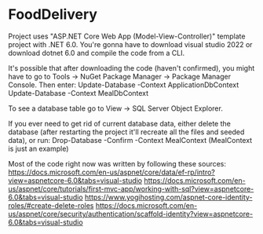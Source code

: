 # FoodDelivery

Project uses "ASP.NET Core Web App (Model-View-Controller)" template project with .NET 6.0.
You're gonna have to download visual studio 2022 or download dotnet 6.0 and compile the code from a CLI.

It's possible that after downloading the code (haven't confirmed), you might have to go to Tools -> NuGet Package Manager -> Package Manager Console. Then enter:
Update-Database -Context ApplicationDbContext
Update-Database -Context MealDbContext

To see a database table go to View -> SQL Server Object Explorer.

If you ever need to get rid of current database data, either delete the database (after restarting the project it'll recreate all the files and seeded data), or run:
Drop-Database -Confirm -Context MealContext     (MealContext is just an example)

Most of the code right now was written by following these sources:
https://docs.microsoft.com/en-us/aspnet/core/data/ef-rp/intro?view=aspnetcore-6.0&tabs=visual-studio
https://docs.microsoft.com/en-us/aspnet/core/tutorials/first-mvc-app/working-with-sql?view=aspnetcore-6.0&tabs=visual-studio
https://www.yogihosting.com/aspnet-core-identity-roles/#create-delete-roles
https://docs.microsoft.com/en-us/aspnet/core/security/authentication/scaffold-identity?view=aspnetcore-6.0&tabs=visual-studio
